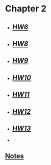 # **Chapter 2**

- ## [***HW6***](/MATH18/CH2/HW6)
- ## [***HW8***](/MATH18/CH2/HW8)
- ## [***HW9***](/MATH18/CH2/HW9)
- ## [***HW10***](/MATH18/CH2/HW10)
- ## [***HW11***](/MATH18/CH2/HW11)
- ## [***HW12***](/MATH18/CH2/HW12)
- ## [***HW13***](/MATH18/CH2/HW13)
- 
## [**Notes**](/MATH18/CH2/CH2notes)